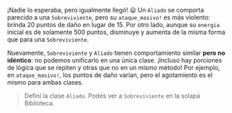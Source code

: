 ¡Nadie lo esperaba, pero igualmente llegó! :frowning: Un `Aliado` se comporta parecido a una `Sobreviviente`, pero su `ataque_masivo!` es más violento: brinda 20 puntos de daño en lugar de 15. Por otro lado, aunque su `energia` inicial es de solamente 500 puntos, disminuye y aumenta de la misma forma que para una `Sobreviviente`.

Nuevamente, `Sobreviviente` y `Aliado` tienen comportamiento similar **pero no idéntico**: no podemos unificarlo en una única clase. ¡Incluso hay porciones de lógica que se repiten y otras que no en un mismo método! Por ejemplo, en `ataque_masivo!`, los puntos de daño varían, pero el agotamiento es el mismo para ambas clases.

> Definí la clase `Aliado`. Podés ver a `Sobreviviente` en la solapa Biblioteca.